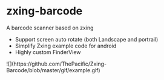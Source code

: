 # zxing-barcode
A barcode scanner based on zxing
 * Support screen auto rotate (both Landscape and portrail)
 * Simplify Zxing example code for android
 * Highly custom FinderView
<p>
![](https://github.com/ThePacific/Zxing-Barcode/blob/master/gif/example.gif)
